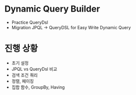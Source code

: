 # Dynamic Query Builder
- Practice QueryDsl
- Migration JPQL -> QueryDSL for Easy Write Dynamic Query

# 진행 상황
- 초기 설정
- JPQL vs QueryDsl 비교
- 검색 조건 쿼리
- 정렬, 페이징
- 집합 함수, GroupBy, Having
